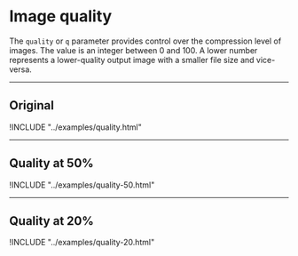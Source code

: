 # Image quality

The `quality` or `q` parameter provides control over the compression level of images. The value is an integer between 0 and 100. A lower number represents a lower-quality output image with a smaller file size and vice-versa.

---

## Original

!INCLUDE "../examples/quality.html"

---

## Quality at 50%

!INCLUDE "../examples/quality-50.html"

---

## Quality at 20%

!INCLUDE "../examples/quality-20.html"